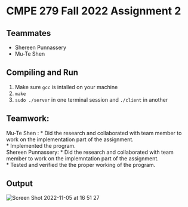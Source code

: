 # CMPE 279 Fall 2022 Assignment 2
## Teammates
- Shereen Punnassery
- Mu-Te Shen

## Compiling and Run
1. Make sure `gcc` is intalled on your machine
2. `make`
3. `sudo ./server` in one terminal session and `./client` in another

## Teamwork:
Mu-Te Shen : * Did the research and collaborated with team member to work on the implementation part of the assignment.\
             * Implemented the program.\
Shereen Punnassery: * Did the research and collaborated with team member to work on the implemntation part of the assignment.\
             * Tested and verified the the proper working of the program.

## Output 
![Screen Shot 2022-11-05 at 16 51 27](https://user-images.githubusercontent.com/100324756/200147519-15088dc2-b103-464d-b60e-6e927210307f.png)
